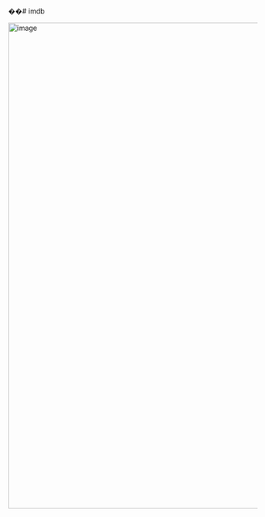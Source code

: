 ��#   i m d b 

<img width="956" height="982" alt="image" src="https://github.com/user-attachments/assets/0f916db6-6320-4078-90fe-60540f14f4b8" />
